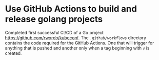 # Use GitHub Actions to build and release golang projects

Completed first successful CI/CD of a Go project <https://github.com/rwxrob/kubeconf>. The `.github/workflows` directory contains the code required for the GitHub Actions. One that will trigger for anything that is pushed and another only when a tag beginning with `v` is created.
